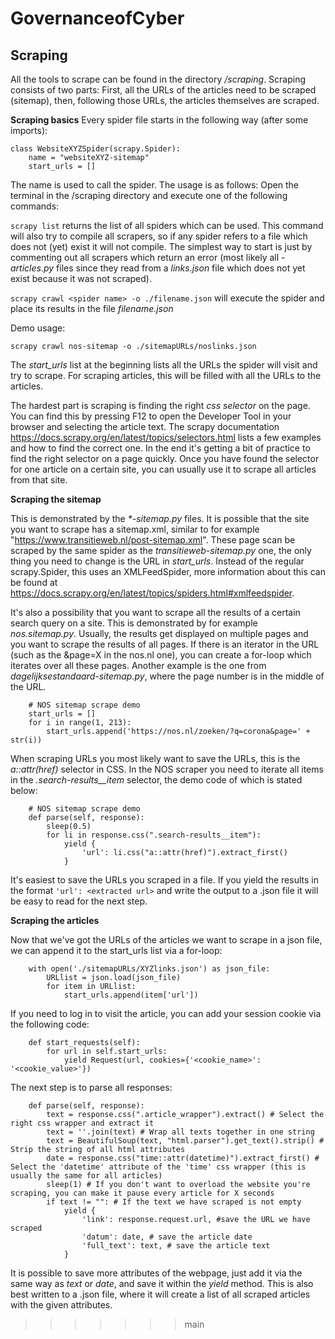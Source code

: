 
# GovernanceofCyber


## Scraping
All the tools to scrape can be found in the directory _/scraping_. Scraping consists of two parts: First, all the URLs of the articles need to be scraped (sitemap), then, following those URLs, the articles themselves are scraped. 

**Scraping basics**
Every spider file starts in the following way (after some imports):
```
class WebsiteXYZSpider(scrapy.Spider):
    name = "websiteXYZ-sitemap"
    start_urls = []
```
The name is used to call the spider. The usage is as follows: Open the terminal in the /scraping directory and execute one of the following commands:

`scrapy list` returns the list of all spiders which can be used. This command will also try to compile all scrapers, so if any spider refers to a file which does not (yet) exist it will not compile. The simplest way to start is just by commenting out all scrapers which return an error (most likely all _-articles.py_ files since they read from a _links.json_ file which does not yet exist because it was not scraped).

`scrapy crawl <spider name> -o ./filename.json` will execute the spider and place its results in the file _filename.json_

Demo usage:

`scrapy crawl nos-sitemap -o ./sitemapURLs/noslinks.json`

The _start_urls_ list at the beginning lists all the URLs the spider will visit and try to scrape. For scraping articles, this will be filled with all the URLs to the articles.

The hardest part is scraping is finding the right _css selector_ on the page. You can find this by pressing F12 to open the Developer Tool in your browser and selecting the article text. The scrapy documentation https://docs.scrapy.org/en/latest/topics/selectors.html lists a few examples and how to find the correct one. In the end it's getting a bit of practice to find the right selector on a page quickly. Once you have found the selector for one article on a certain site, you can usually use it to scrape all articles from that site.


**Scraping the sitemap**

This is demonstrated by the _*-sitemap.py_ files. It is possible that the site you want to scrape has a sitemap.xml, similar to for example "https://www.transitieweb.nl/post-sitemap.xml". These page scan be scraped by the same spider as the _transitieweb-sitemap.py_ one, the only thing you need to change is the URL in _start_urls_. Instead of the regular scrapy.Spider, this uses an XMLFeedSpider, more information about this can be found at https://docs.scrapy.org/en/latest/topics/spiders.html#xmlfeedspider.

It's also a possibility that you want to scrape all the results of a certain search query on a site. This is demonstrated by for example _nos.sitemap.py_. Usually, the results get displayed on multiple pages and you want to scrape the results of all pages. If there is an iterator in the URL (such as the &page=X in the nos.nl one), you can create a for-loop which iterates over all these pages. Another example is the one from _dagelijksestandaard-sitemap.py_, where the page number is in the middle of the URL.
```
    # NOS sitemap scrape demo
    start_urls = []
    for i in range(1, 213):
        start_urls.append('https://nos.nl/zoeken/?q=corona&page=' + str(i))

```
When scraping URLs you most likely want to save the URLs, this is the _a::attr(href)_ selector in CSS. In the NOS scraper you need to iterate all items in the _.search-results__item_ selector, the demo code of which is stated below:

```
    # NOS sitemap scrape demo
    def parse(self, response):
        sleep(0.5)
        for li in response.css(".search-results__item"):
            yield {
                'url': li.css("a::attr(href)").extract_first()
            }
```

It's easiest to save the URLs you scraped in a file. If you yield the results in the format `'url': <extracted url>` and write the output to a .json file it will be easy to read for the next step. 

**Scraping the articles**

Now that we've got the URLs of the articles we want to scrape in a json file, we can append it to the start_urls list via a for-loop:
```    start_urls = []
    with open('./sitemapURLs/XYZlinks.json') as json_file:
        URLlist = json.load(json_file)
        for item in URLlist:
            start_urls.append(item['url'])
```

If you need to log in to visit the article, you can add your session cookie via the following code:
```
    def start_requests(self):
        for url in self.start_urls:
            yield Request(url, cookies={'<cookie_name>': '<cookie_value>'})
```
The next step is to parse all responses:
```
    def parse(self, response):
        text = response.css(".article_wrapper").extract() # Select the right css wrapper and extract it
        text = ''.join(text) # Wrap all texts together in one string
        text = BeautifulSoup(text, "html.parser").get_text().strip() # Strip the string of all html attributes
        date = response.css("time::attr(datetime)").extract_first() # Select the 'datetime' attribute of the 'time' css wrapper (this is usually the same for all articles)
        sleep(1) # If you don't want to overload the website you're scraping, you can make it pause every article for X seconds
        if text != "": # If the text we have scraped is not empty
            yield {
                'link': response.request.url, #save the URL we have scraped
                'datum': date, # save the article date
                'full_text': text, # save the article text
            }
```

It is possible to save more attributes of the webpage, just add it via the same way as _text_ or _date_, and save it within the _yield_ method.
This is also best written to a .json file, where it will create a list of all scraped articles with the given attributes.
>>>>>>> main
